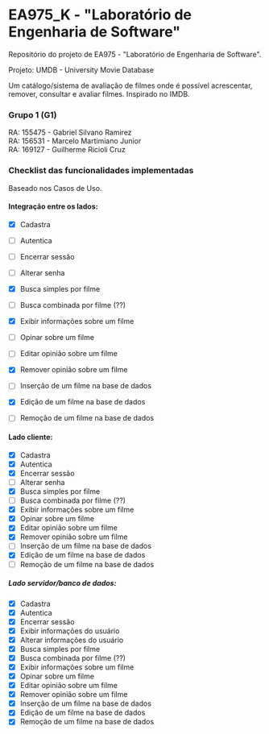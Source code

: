 # EA975_K - "Laboratório de Engenharia de Software"
Repositório do projeto de EA975 - "Laboratório de Engenharia de Software".

Projeto: UMDB - University Movie Database 

Um catálogo/sistema de avaliação de filmes onde é possível acrescentar, 
remover, consultar e avaliar filmes. Inspirado no IMDB.


### Grupo 1 (G1)
RA: 155475 - Gabriel Silvano Ramirez\
RA: 156531 - Marcelo Martimiano Junior\
RA: 169127 - Guilherme Ricioli Cruz


### Checklist das funcionalidades implementadas

Baseado nos Casos de Uso.

#### Integração entre os lados: 

- [x] Cadastra
- [ ] Autentica
- [ ] Encerrar sessão
- [ ] Alterar senha
- [x] Busca simples por filme
- [ ] Busca combinada por filme (??)
- [x] Exibir informações sobre um filme
- [ ] Opinar sobre um filme
- [ ] Editar opinião sobre um filme
- [x] Remover opinião sobre um filme
- [ ] Inserção de um filme na base de dados
- [x] Edição de um filme na base de dados
- [ ] Remoção de um filme na base de dados


#### Lado cliente:

- [x] Cadastra
- [x] Autentica
- [x] Encerrar sessão
- [ ] Alterar senha
- [x] Busca simples por filme
- [ ] Busca combinada por filme (??)
- [x] Exibir informações sobre um filme
- [x] Opinar sobre um filme
- [x] Editar opinião sobre um filme
- [x] Remover opinião sobre um filme
- [ ] Inserção de um filme na base de dados
- [x] Edição de um filme na base de dados
- [ ] Remoção de um filme na base de dados

##### Lado servidor/banco de dados:

- [x] Cadastra
- [x] Autentica
- [x] Encerrar sessão
- [x] Exibir informações do usuário
- [x] Alterar informações do usuário
- [x] Busca simples por filme
- [x] Busca combinada por filme (??)
- [x] Exibir informações sobre um filme
- [x] Opinar sobre um filme
- [x] Editar opinião sobre um filme
- [x] Remover opinião sobre um filme
- [x] Inserção de um filme na base de dados
- [x] Edição de um filme na base de dados
- [x] Remoção de um filme na base de dados
